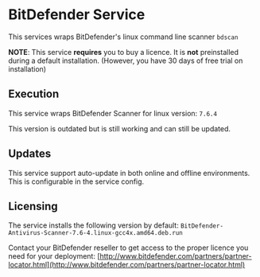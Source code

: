 # BitDefender Service

This services wraps BitDefender's linux command line scanner `bdscan`

**NOTE**: This service **requires** you to buy a licence. It is **not** preinstalled during a default installation. (However, you have 30 days of free trial on installation)

## Execution

This service wraps BitDefender Scanner for linux version: `7.6.4`

This version is outdated but is still working and can still be updated.

## Updates

This service support auto-update in both online and offline environments. This is configurable in the service config.

## Licensing

The service installs the following version by default: `BitDefender-Antivirus-Scanner-7.6-4.linux-gcc4x.amd64.deb.run`

Contact your BitDefender reseller to get access to the proper licence you need for your deployment: [http://www.bitdefender.com/partners/partner-locator.html](http://www.bitdefender.com/partners/partner-locator.html)

